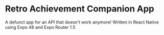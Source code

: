 # Retro Achievement Companion App

A defunct app for an API that doesn't work anymore! Written in React Native using Expo 48 and Expo Router 1.5
